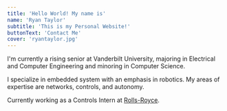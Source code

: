 ```yaml
---
title: 'Hello World! My name is'
name: 'Ryan Taylor'
subtitle: 'This is my Personal Website!'
buttonText: 'Contact Me'
cover: 'ryantaylor.jpg'
---
```


I'm currently a rising senior at Vanderbilt University, majoring in Electrical and Computer Engineering and minoring in Computer Science.

I specialize in embedded system with an emphasis in robotics. My areas of expertise are networks, controls, and autonomy.

Currently working as a Controls Intern at [Rolls-Royce](https://www.rolls-royce.com/).


